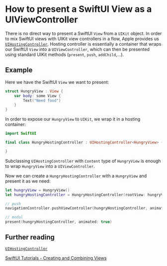 # How to present a SwiftUI View as a UIViewController

There is no direct way to present a SwiftUI `View` from a `UIKit` object. In order to mix SwiftUI views with UIKit view controllers in a flow, Apple provides us [`UIHostingController`](https://developer.apple.com/documentation/swiftui/uihostingcontroller). Hosting controller is essentially a container that wraps our SwiftUI `View` into a `UIViewController`, which can then be presented using standard UIKit methods (`present`, `push`, `addChild`,...).

## Example

Here we have the SwiftUI `View` we want to present:
```swift
struct HungryView : View {
    var body: some View {
        Text("Need food")
    }
}
```

In order to expose our `HungryView` to `UIKit`, we wrap it in a hosting container:
```swift
import SwiftUI

final class HungryHostingController : UIHostingController<HungryView> {

}
```
Subclassing `UIHostingController` with `Content` type of `HungryView` is enough to wrap `HungryView` into a `UIViewController`.

Now we can create a `HungryHostingController` with a `HungryView` and present it as we need:
```swift
let hungryView = HungryView()
let hungryHostingController = HungryHostingController(rootView: hungryView)

// push
navigationController.pushViewController(hungryHostingController, animated: true)

// modal
present(hungryHostingController, animated: true)
```

## Further reading
[`UIHostingController`](https://developer.apple.com/documentation/swiftui/uihostingcontroller)

[SwiftUI Tutorials - Creating and Combining Views](https://developer.apple.com/tutorials/swiftui/creating-and-combining-views)